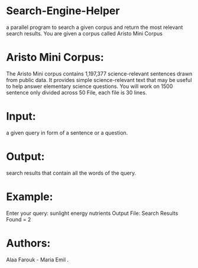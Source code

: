 # Search-Engine-Helper
a parallel program to search a given corpus and return the most relevant search results. You are given a corpus called Aristo Mini Corpus

# Aristo Mini Corpus:
The Aristo Mini corpus contains 1,197,377 science-relevant sentences drawn from public data. It provides simple science-relevant text that may be useful to help answer elementary science questions. You will work on 1500 sentence only divided across 50 File, each file is 30 lines.

# Input: 
a given query in form of a sentence or a question.

# Output:
search results that contain all the words of the query.

# Example: 
Enter your query: sunlight energy nutrients
Output File:
Search Results Found = 2

# Authors:
Alaa Farouk - Maria Emil .
